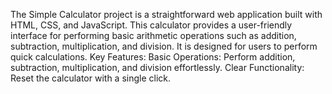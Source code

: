 The Simple Calculator project is a straightforward web application built with HTML, CSS, and JavaScript. This calculator provides a user-friendly interface for performing basic arithmetic operations such as addition, subtraction, multiplication, and division. It is designed for users to perform quick calculations.
Key Features:
Basic Operations: Perform addition, subtraction, multiplication, and division effortlessly.
Clear Functionality: Reset the calculator with a single click.
